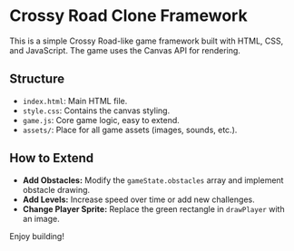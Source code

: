 # Crossy Road Clone Framework

This is a simple Crossy Road-like game framework built with HTML, CSS, and JavaScript. The game uses the Canvas API for rendering.

## Structure
- `index.html`: Main HTML file.
- `style.css`: Contains the canvas styling.
- `game.js`: Core game logic, easy to extend.
- `assets/`: Place for all game assets (images, sounds, etc.).

## How to Extend
- **Add Obstacles:** Modify the `gameState.obstacles` array and implement obstacle drawing.
- **Add Levels:** Increase speed over time or add new challenges.
- **Change Player Sprite:** Replace the green rectangle in `drawPlayer` with an image.

Enjoy building!
